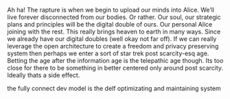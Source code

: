 Ah ha! The rapture is when we begin to upload our minds into Alice. We’ll live forever disconnected from our bodies. Or rather. Our soul, our strategic plans and principles will be the digital double of ours. Our personal Alice joining with the rest. This really brings heaven to earth in many ways. Since we already have our digital doubles (well okay not far off). If we can really leverage the open architecture to create a freedom and privacy preserving system then perhaps we enter a sort of star trek post scarcity-esq age. Betting the age after the information age is the telepathic age though. Its too close for there to be something in better centered only around post scarcity. Ideally thats a side effect.

the fully connect dev model is the delf optimizating and maintaining system  
